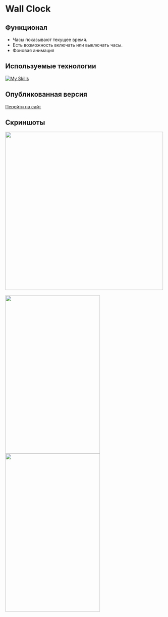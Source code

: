 # Wall Clock

## Функционал
- Часы показывают текущее время.
- Есть возможность включать или выключать часы.
- Фоновая анимация
   
## Используемые технологии
[![My Skills](https://skillicons.dev/icons?i=html,css,javascript)](https://skillicons.dev)

## Опубликованная версия
[Перейти на сайт](https://alpha3625.github.io/wall-clock/)

## Скриншоты
<img src="https://github.com/user-attachments/assets/4456ebe3-682f-4668-a8e1-79aaa45a6e8d" width="500" height="500">
<br>
<br>
<img src="https://github.com/user-attachments/assets/47a4c207-5ba4-48e0-8b47-4247bb14c38e" width="300" height="500">
<img src="https://github.com/user-attachments/assets/aa8bb57c-7967-41c9-bfc8-8d45d4a5f45f" width="300" height="500">
